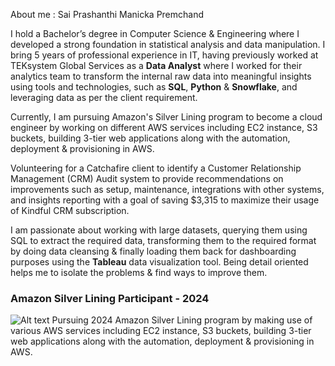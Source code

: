 About me : Sai Prashanthi Manicka Premchand

I hold a Bachelor’s degree in Computer Science & Engineering where I developed a strong foundation in statistical analysis and data manipulation.
I bring 5 years of professional experience in IT, having previously worked at TEKsystem Global Services as a **Data Analyst** where I worked for their analytics team to transform the internal raw data into meaningful insights using tools and technologies, such as **SQL**, **Python** & **Snowflake**, and leveraging data as per the client requirement.

Currently, I am pursuing Amazon's Silver Lining program to become a cloud engineer by working on different AWS services including EC2 instance, S3 buckets, building 3-tier web applications along with the automation, deployment & provisioning in AWS.

Volunteering for a Catchafire client to identify a Customer Relationship Management (CRM) Audit system to provide recommendations on improvements such as setup, maintenance, integrations with other systems, and insights reporting with a goal of saving $3,315 to maximize their usage of Kindful CRM subscription.

I am passionate about working with large datasets, querying them using SQL to extract the required data, transforming them to the required format by doing data cleansing & finally loading them back for dashboarding purposes using the **Tableau** data visualization tool. 
Being detail oriented helps me to isolate the problems & find ways to improve them.

### Amazon Silver Lining Participant - 2024

![Alt text](https://media.licdn.com/dms/image/C560BAQHTvZwCx4p2Qg/company-logo_200_200/0/1630640869849/amazon_logo?e=1717632000&v=beta&t=QLn0bAyqw3qev7AcFhNH_iiWYQMbittILeKlGMoyZ08)
Pursuing 2024 Amazon Silver Lining program by making use of various AWS services including EC2 instance, S3 buckets, building 3-tier web applications along with the automation, deployment &amp; provisioning in AWS.


